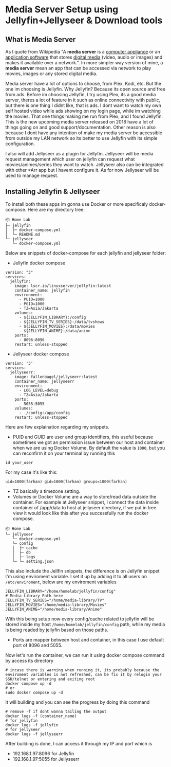 
# Media Server Setup using **Jellyfin**+**Jellyseer** & Download tools

## What is Media Server

As I quote from Wikipedia "A **media server** is a [computer appliance](https://en.wikipedia.org/wiki/Computer_appliance "Computer appliance") or an [application software](https://en.wikipedia.org/wiki/Application_software "Application software") that stores [digital media](https://en.wikipedia.org/wiki/Digital_media "Digital media") (video, audio or images) and makes it available over a network.". In more simpler way version of mine, a **media server** mean an app that can be accessed via network to play movies, images or any stored digital media.

Media server have a lot of options to choose, from Plex, Kodi, etc. But the one im choosing is Jellyfin. Why Jellyfin? Because its open source and free from ads. Before im choosing Jellyfin, I try using Plex, its a good media server, theres a lot of feature in it such as online connectivity with public, but there is one thing I didnt like, that is ads. I dont want to watch my own self hosted video while ads showing on my login page, while im watching the movies. That one things making me run from Plex, and I found Jellyfin. This is the new upcoming media server released on 2018 have a lot of things going on and good support/documentation. Other reason is also because I dont have any intention of make my media server be accessible from outside my LAN network so its better to use Jellyfin with its simple configuration.

I also will add Jellyseer as a plugin for Jellyfin. Jellyseer will be media request management which user on jellyfin can request what movies/animes/series they want to watch. Jellyseer also can be integrated with other \*Arr app but I havent configure it. As for now Jellyseer will be used to manage request.

## Installing Jellyfin & Jellyseer

To install both these apps im gonna use Docker or more specificaly docker-compose. Here are my directory tree:

```
📦 Home Lab
├─ jellyfin
│  ├─ docker-compose.yml
│  └─ README.md
└─ jellyseer
   └─ docker-compose.yml
```

Below are snippets of docker-compose for each jellyfin and jellyseer folder:

- Jellyfin docker compose

```
version: "3"
services:
  jellyfin:
    image: lscr.io/linuxserver/jellyfin:latest
    container_name: jellyfin
    environment:
      - PUID=1000
      - PGID=1000
      - TZ=Asia/Jakarta
    volumes:
      - ${JELLYFIN_LIBRARY}:/config
      - ${JELLYFIN_TV_SERIES}:/data/tvshows
      - ${JELLYFIN_MOVIES}:/data/movies
      - ${JELLYFIN_ANIME}:/data/anime
    ports:
      - 8096:8096
    restart: unless-stopped

```

- Jellyseer docker compose

```
version: '3'
services:
  jellyseerr:
    image: fallenbagel/jellyseerr:latest
    container_name: jellyseerr
    environment:
      - LOG_LEVEL=debug
      - TZ=Asia/Jakarta
    ports:
      - 5055:5055
    volumes:
      - ./config:/app/config
    restart: unless-stopped
```

Here are few explaination regarding my snippets.


- PUID and GUID are user and group identifiers, this useful because sometimes we got an permission issue between our host and container when we are using Docker Volume. By default the value is `1000`, but you can reconfirm it on your terminal by running this 

```
id your_user
```

For my case it's like this:

```
uid=1000(farhan) gid=1000(farhan) groups=1000(farhan)
```

- TZ basically a timezone setting.
- Volumes or Docker Volume are a way to store/read data outside the container. For example at Jellyseer snippet, I connect the data inside container of /app/data to host at jellyseer directory, if we put in tree view it would look like this after you successfully run the docker compose.

```
📦 Home Lab
└─ jellyseer
   └─ docker-compose.yml
   └─ config
   │  ├─ cache
   │  ├─ db
   │  ├─ logs
   └─ └─ setting.json
```

This also include the Jellfin snippets, the difference is on Jellyfin snippet I'm using enviroment variable. I set it up by adding it to all users on `/etc/enviroment`, below are my enviroment variables

```
JELLYFIN_LIBRARY="/home/homelab/jellyfin/config"
# Media Library Path here
JELLYFIN_TV_SERIES="/home/media-library/TV"
JELLYFIN_MOVIES="/home/media-library/Movies"
JELLYFIN_ANIME="/home/media-library/Anime"
```
With this being setup now every config/cache related to jellyfin will be stored inside my host `/home/homelab/jellyfin/config` path, while my media is being readed by jellyfin based on those paths.

- Ports are mapper between host and container, in this case I use default port of 8096 and 5055.

Now let's run the container, we can run it using docker compose command by access its directory

```
# incase there is warning when running it, its probably because the enviroment variables is not refreshed, can be fix it by relogin your SSH/telnet or entering and exiting root
docker compose up -d
# or
sudo docker compose up -d
```

It will building and you can see the progress by doing this command

```
# remove -f if dont wanna tailing the output
docker logs -f (container_name)
# for jellyfin
docker logs -f jellyfin
# for jellyseer
docker logs -f jellyseerr
```

After building is done, I can access it through my IP and port which is

- 192.168.1.97:8096 for Jellyfin
- 192.168.1.97:5055 for Jellyseerr